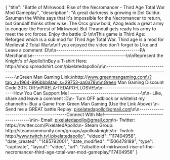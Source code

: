 {
    "title": "Battle of Mirkwood: Rise of the Necromancer - Third Age Total War Mod Gameplay",
    "description": "A great darkness is growing in Dol Guldur.  Saruman the White says that it's impossible for the Necromancer to return, but Gandalf thinks other wise.  The Orcs grow bold, Azog leads a great army to conquer the Forest of Mirkwood.  But Thranduil gets ready his army to meet the orc forces.  Enjoy the battle :D \n\nThis game is Third Age: Reforged which is a sub mod for Third Age Total War.  Third age is a mod for Medieval 2 Total War\n\nIf you enjoyed the video don't forget to Like and Leave a comment :D\n\n-----------------------------------------PA Merchandise----------------------------------------------\n\nRepresent the Knight's of Apollo!\nBuy a T-shirt Here: http:\/\/shop.spreadshirt.com\/pixelatedapollo\/\n\n---------------------------------------------------------------------------------------------------------------\nGreen Man Gaming Link:\nhttp:\/\/www.greenmangaming.com\/?tap_a=1964-996bbb&tap_s=29753-aa0a78\n\nGreen Man Gaming Discount Code 20% Off:\nPIXELA-TEDAPO-LLOSVE\n\n----------------------------------How You Can Support Me! -----------------------------------\n\n- Like, share and leave a comment :D\n- Turn OFF adblock or whitelist my channel\n- Buy a Game from Green Man Gaming (Use the Link Above) \n- Send me a GREAT battle Replay: pixelatedapollo@gmail.com\n\n------------------------------------------Connect With Me!-----------------------------------------\n\n- Email: pixelatedapollo@gmail.com\n- Twitter: https:\/\/twitter.com\/PixelatedApollo\n- Steam Group:  http:\/\/steamcommunity.com\/groups\/apollosknights\n- Twitch: http:\/\/www.twitch.tv\/pixelatedapollo",
    "videoid": "117404958",
    "date_created": "1485792001",
    "date_modified": "1506478189",
    "type": "captivate",
    "layout": "video",
    "url": "\/v\/battle-of-mirkwood-rise-of-the-necromancer-third-age-total-war-mod-gameplay\/117404958"
}